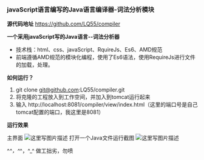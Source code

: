 ### javaScript语言编写的Java语言编译器-词法分析模块
**源代码地址**
https://github.com/LQ55/compiler

**一个采用javaScript写的Java语言--词法分析器**

- 技术栈：html、css、javaScript、RquireJs、Es6、AMD规范
- 前端遵循AMD规范的模块化编程，使用了Es6语法，使用RequireJs进行文件的加载，处理。

**如何运行？**

1. git clone  git@github.com:LQ55/compiler.git
2. 将克隆的工程放入到工作空间，并加入到tomcat运行起来
3. 输入 http://localhost:8081/compiler/view/index.html（这里的端口号是自己tomcat配置的端口，我这里是8081）

**运行效果**

主界面
![这里写图片描述](http://pdere9kk5.bkt.clouddn.com/20180723174507726.png)
打开一个Java文件运行截图
![这里写图片描述](http://pdere9kk5.bkt.clouddn.com/20180723174458340.png)

^_^，^_^，^_^ 做工拙劣，勿喷
